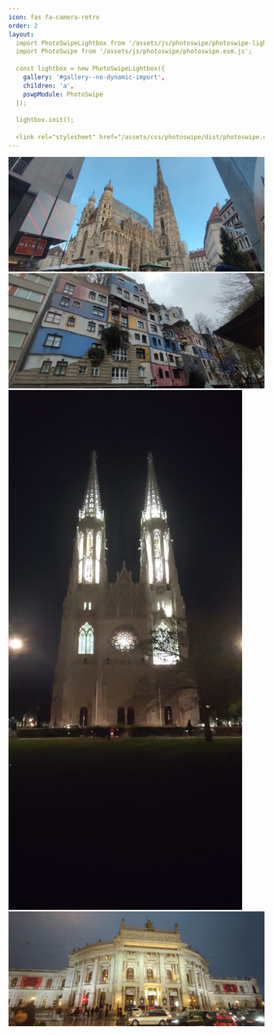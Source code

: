 ```yaml
---
icon: fas fa-camera-retro
order: 2
layout:
  import PhotoSwipeLightbox from '/assets/js/photoswipe/photoswipe-lightbox.esm.js';
  import PhotoSwipe from '/assets/js/photoswipe/photoswipe.esm.js';

  const lightbox = new PhotoSwipeLightbox({
    gallery: '#gallery--no-dynamic-import',
    children: 'a',
    pswpModule: PhotoSwipe
  });

  lightbox.init();

  <link rel="stylesheet" href="/assets/css/photoswipe/dist/photoswipe.css">
---
```


<div class="pswp-gallery pswp-gallery--single-column" id="gallery--getting-started">
  <a href="/assets/img/photography/austria/austria_001.jpg" 
    data-pswp-width="1669" 
    data-pswp-height="2500" 
    target="_blank">
    <img src="/assets/img/photography/austria/austria_001.jpg" alt="" />
  </a>
  <!-- cropped thumbnail: -->
  <a href="/assets/img/photography/austria/austria_002.jpg" 
    data-pswp-width="1875" 
    data-pswp-height="2500" 
    data-cropped="true" 
    target="_blank">
    <img src="/assets/img/photography/austria/austria_002.jpg" alt="" />
  </a>
  <!-- data-pswp-src with custom URL in href -->
  <a href="/assets/img/photography/austria/austria_003.jpg" 
    data-pswp-width="2500" 
    data-pswp-height="1666" 
    target="_blank">
    <img src="/assets/img/photography/austria/austria_003.jpg" alt="" />
  </a>
  <!-- Without thumbnail: -->
  <a href="/assets/img/photography/austria/austria_004.jpg" 
    data-pswp-width="2500" 
    data-pswp-height="1668" 
    target="_blank">
  </a>
  <!-- wrapped with any element: -->
  <div>
    <a href="/assets/img/photography/austria/austria_005.jpg"
      data-pswp-width="2500" 
      data-pswp-height="1667" 
      target="_blank">
      <img src="/assets/img/photography/austria/austria_005.jpg" alt="" />
    </a>
  </div>
</div>

